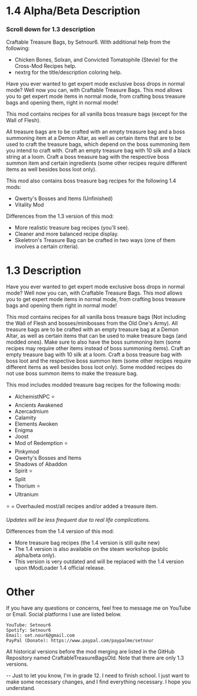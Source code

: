 # 1.4 Alpha/Beta Description
### Scroll down for 1.3 description

Craftable Treasure Bags, by Setnour6.
With additional help from the following:
- Chicken Bones, Solxan, and Convicted Tomatophile (Stevie) for the Cross-Mod Recipes help.
- nextrg for the title/description coloring help.

Have you ever wanted to get expert mode exclusive boss drops in normal mode? Well now you can, with Craftable Treasure Bags. This mod allows you to get expert mode items in normal mode, from crafting boss treasure bags and opening them, right in normal mode!

This mod contains recipes for all vanilla boss treasure bags (except for the Wall of Flesh).

All treasure bags are to be crafted with an empty treasure bag and a boss summoning item at a Demon Altar, as well as certain items that are to be used to craft the treasure bags, which depend on the boss summoning item you intend to craft with.
Craft an empty treasure bag with 10 silk and a black string at a loom.
Craft a boss treasure bag with the respective boss summon item and certain ingredients (some other recipes require different items as well besides boss loot only).

This mod also contains boss treasure bag recipes for the following 1.4 mods:
- Qwerty's Bosses and Items (Unfinished)
- Vitality Mod

Differences from the 1.3 version of this mod:
- More realistic treasure bag recipes (you'll see).
- Cleaner and more balanced recipe display.
- Skeletron's Treasure Bag can be crafted in two ways (one of them involves a certain criteria).

# 1.3 Description

Have you ever wanted to get expert mode exclusive boss drops in normal mode? Well now you can, with Craftable Treasure Bags. This mod allows you to get expert mode items in normal mode, from crafting boss treasure bags and opening them right in normal mode!

This mod contains recipes for all vanilla boss treasure bags (Not including the Wall of Flesh and bosses/minibosses from the Old One's Army).
All treasure bags are to be crafted with an empty treasure bag at a Demon Altar, as well as certain items that can be used to make treasure bags (and modded ones). Make sure to also have the boss summoning item (some recipes may require other items instead of boss summoning items).
Craft an empty treasure bag with 10 silk at a loom.
Craft a boss treasure bag with boss loot and the respective boss summon item (some other recipes require different items as well besides boss loot only).
Some modded recipes do not use boss summon items to make the treasure bag.

This mod includes modded treasure bag recipes for the following mods:
- AlchemistNPC ⭐
- Ancients Awakened
- Azercadmium
- Calamity
- Elements Awoken
- Enigma
- Joost
- Mod of Redemption ⭐
- Pinkymod
- Qwerty's Bosses and Items
- Shadows of Abaddon
- Spirit ⭐
- Split
- Thorium ⭐
- Ultranium

⭐ = Overhauled most/all recipes and/or added a treasure item.

*Updates will be less frequent due to real life complications.*

Differences from the 1.4 version of this mod:
- More treasure bag recipes (the 1.4 version is still quite new)
- The 1.4 version is also available on the steam workshop (public alpha/beta only).
- This version is very outdated and will be replaced with the 1.4 version upon tModLoader 1.4 official release.

# Other

If you have any questions or concerns, feel free to message me on YouTube or Email. Social platforms I use are listed below.
~~~~~~
YouTube: Setnour6
Spotify: Setnour6
Email: set.nour6@gmail.com
PayPal (Donate): https://www.paypal.com/paypalme/setnour
~~~~~~

All historical versions before the mod merging are listed in the GitHub Repository named CraftableTreasureBagsOld. Note that there are only 1.3 versions.

-- Just to let you know, I'm in grade 12. I need to finish school. I just want to make some necessary changes, and I find everything necessary. I hope you understand.
